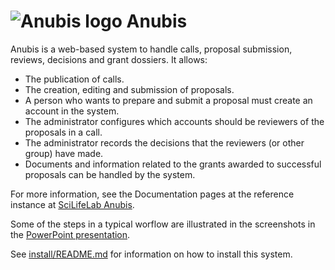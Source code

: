 # ![Anubis logo](https://github.com/pekrau/Anubis/raw/master/anubis/static/logo32.png) Anubis

Anubis is a web-based system to handle calls, proposal submission,
reviews, decisions and grant dossiers. It allows:

- The publication of calls.
- The creation, editing and submission of proposals.
- A person who wants to prepare and submit a proposal must create an
  account in the system.
- The administrator configures which accounts should be reviewers of
  the proposals in a call.
- The administrator records the decisions that the reviewers (or other group) have made.
- Documents and information related to the grants awarded to successful proposals
  can be handled by the system.

For more information, see the Documentation pages at the reference instance
at [SciLifeLab Anubis](https://anubis.scilifelab.se/).

Some of the steps in a typical worflow are illustrated in the screenshots in the
[PowerPoint presentation](https://github.com/pekrau/Anubis/raw/master/Anubis-common-actions.pptx).

See [install/README.md](install/README.md) for information on how to install
this system.

